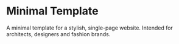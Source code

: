 # Minimal Template

A minimal template for a stylish, single-page website. Intended for architects, designers and fashion brands.